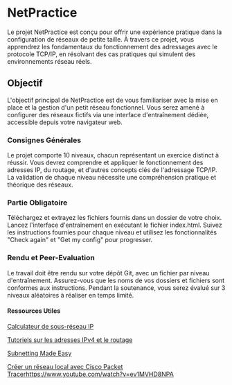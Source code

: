 # NetPractice
Le projet NetPractice est conçu pour offrir une expérience pratique dans la configuration de réseaux de petite taille. À travers ce projet, vous apprendrez les fondamentaux du fonctionnement des adressages avec le protocole TCP/IP, en résolvant des cas pratiques qui simulent des environnements réseau réels.

 ## Objectif
L'objectif principal de NetPractice est de vous familiariser avec la mise en place et la gestion d'un petit réseau fonctionnel. Vous serez amené à configurer des réseaux fictifs via une interface d'entraînement dédiée, accessible depuis votre navigateur web.

### Consignes Générales
Le projet comporte 10 niveaux, chacun représentant un exercice distinct à réussir.
Vous devrez comprendre et appliquer le fonctionnement des adresses IP, du routage, et d'autres concepts clés de l'adressage TCP/IP.
La validation de chaque niveau nécessite une compréhension pratique et théorique des réseaux.

### Partie Obligatoire
Téléchargez et extrayez les fichiers fournis dans un dossier de votre choix.
Lancez l'interface d'entraînement en exécutant le fichier index.html.
Suivez les instructions fournies pour chaque niveau et utilisez les fonctionnalités "Check again" et "Get my config" pour progresser.

### Rendu et Peer-Evaluation
Le travail doit être rendu sur votre dépôt Git, avec un fichier par niveau d'entraînement.
Assurez-vous que les noms de vos dossiers et fichiers sont conformes aux instructions.
Pendant la soutenance, vous serez évalué sur 3 niveaux aléatoires à réaliser en temps limité.

#### Ressources Utiles
[Calculateur de sous-réseau IP](https://www.calculator.net/ip-subnet-calculator.html?cclass=any&csubnet=18&cip=139.234.85.0&ctype=ipv4&x=Calculate)

[Tutoriels sur les adresses IPv4 et le routage](https://www.codequoi.com/adresses-ipv4-routage-et-masques-de-sous-reseau/)

[Subnetting Made Easy](https://www.youtube.com/watch?v=AJPZxXwOc-4)

[Créer un réseau local avec Cisco Packet Tracer](https://www.youtube.com/watch?v=ev1MVHD8NPA)https://www.youtube.com/watch?v=ev1MVHD8NPA

